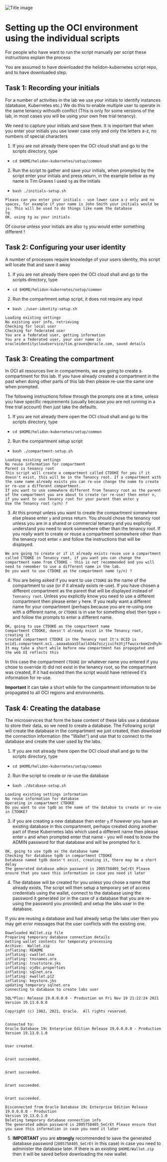 ![Title image](../../../common/images/customer.logo2.png)

# Setting up the OCI environment using the individual scripts

For people who have want to run the script manually per script these instructions explain the process

You are assumed to have downloaded the helidon-kubernetes script repo, and to have downloaded step.

## Task 1: Recording your initials

For a number of activities in the lab we use your initials to identify instances (database, Kubernetes etc.) We do this to enable multiple user to operate in the same tenancy withouth conflict (This is only for some versions of the lab, in most cases you will be using your own free trial tenancy). 

We need to capture your initials and save them. It is important that when you enter your initials you use lower case only and only the letters a-z, no numbers of special characters

  1. If you are not already there open the OCI cloud shall and go to the scripts directory, type
  
  - `cd $HOME/helidon-kubernetes/setup/common`
  
  2. Run the script to gather and save your initials, when prompted by the script enter your initials and press return, in the example below as my name is Tim Graves I used `tg` as the initials
  
  - `bash ./initials-setup.sh`
  
  ```
  Please can you enter your initials - use lower case a-z only and no spaces, for example if your name is John Smith your initials would be js. This will be used to do things like name the database
tg
OK, using tg as your initials
```

Of course unless your initials are also `tg` you would enter something different !


## Task 2: Configuring your user identity

A number of processes require knowledge of your users identity, this script will locate that and save it away

1. If you are not already there open the OCI cloud shall and go to the scripts directory, type
  
  - `cd $HOME/helidon-kubernetes/setup/common`
  
  2. Run the compartment setup script, it does not require any input
  
  - `bash ./user-identity-setup.sh`
  
  ```
  Loading existing settings
No existing user info, retrieving
Checking for local user
Checking for federated user
You are a federated user, getting information
You are a federated user, your user name is oracleidentitycloudservice/tim.graves@oracle.com, saved details
```


## Task 3: Creating the compartment

In OCI all resources live in compartments, we are going to create a compartment for this lab. If you have already created a compartment in the past when doing other parts of this lab then please re-use the same one when prompted.

The following instructions follow through the prompts one at a time, unless you have specific requirements (usually because you are not running in a free trial account) then just take the defaults.

  1. If you are not already there open the OCI cloud shall and go to the scripts directory, type
  
  - `cd $HOME/helidon-kubernetes/setup/common`
  
  2. Run the compartment setup script
  
  - `bash ./compartment-setup.sh`
  
  ```
  Loading existing settings
No reuse information for compartment
Parent is tenancy root
This script will create a compartment called CTDOKE for you if it doesn't exist, this will be in the Tenancy root. If a compartment with the same name already exists you can re-use change the name to create or re-use a different compartment.
If you want to use somewhere different from Tenancy root as the parent of the compartment you are about to create (or re-use) then enter n, if you want to use Tenancy root for your parent then enter y
Use the Tenancy root (y/n) ?
```

  3. At this prompt unless you want to create the compartment somewhere else please enter `y` and press return. You should chose the tenancy root unless you are in a shared or commercial tenancy and you explicitly understand you need to work somewhere other than the tenancy root. If you really want to create or reuse a compartment somewhere other than the tenancy root enter `n` and follow the instructions that will be displayed.
  
  ```
  We are going to create or if it already exists reuse use a compartment called CTDOKE in Tenancy root, if you want you can change the compartment name from CTDOKE - this is not recommended and you will need to remember to use a different name in the lab.
 Do you want to use CTDOKE as the compartment name (y/n) ? 
 ```
 
  4. You are being asked if you want to use `CTDOKE` as the name of the compartment to use (or if it already exists re-use). If you have chosen a different compartment as the parent that will be displayed instead of `Tennancy root`. Unless you explicitly know you need to use a different compartment then please enter `y` here. If you really want a different name for your compartment (perhaps because you are re-using one with a different name, or `CTDOKE` is in use for something else) then type `n` and follow the prompts to enter a different name.
  
  ```
  OK, going to use CTDOKE as the compartment name
Compartment CTDOKE, doesn't already exist in the Tenancy root, creating it
Created compartment CTDOKE in the Tenancy root It's OCID is ocid1.compartment.oc1..aaaaabaas5lazl434a7oizjiuife3tjffwucxrbom2zdhyhvh5t66mb75olq
It may take a short while before new compartment has propogated and the web UI reflects this
```
  
  In this case the compartment `CTDOKE` (or whatever name you entered if you chose to override it) did not exist in the tenancy root, so the compartment was created, If it had existed then the script would have retrieved it's information for re-use.
  
  **Important** It can take a short while for the compartment information to be propagated to all OCI regions and environments.
  
## Task 4: Creating the database

The microservices that form the base content of these labs use a database to store their data, so we need to create a database. The Following script will create the database in the compartment we just created, then download the connection information (the "Wallet") and use that to connect to the database and create the user used by the labs.

  1. If you are not already there open the OCI cloud shall and go to the scripts directory, type
  
  - `cd $HOME/helidon-kubernetes/setup/common`
  
  2. Run the script to create or re-use the database
  
  - `bash ./database-setup.sh`
  
  ```
  Loading existing settings information
No reuse information for database
Operating in compartment CTDOKE
Do you want to use tgdb as the name of the databse to create or re-use in CTDOKE?
```

  3. if you are creating a new database then enter `y` if however you have an existing database in this compartment, perhaps created doing another part of these Kubernetes labs which used a different name then please enter `n` and when prompted enter that name - you will need to know the ADMIN password for that database and will be prompted for it.
  
  ```
  OK, going to use tgdb as the database name
Checking for database tgdb in compartment CTDOKE
Database named tgdb doesn't exist, creating it, there may be a short delay
The generated database admin password is 2005758405_SeCrEt Please ensure that you save this information in case you need it later
```

  4. The database will be created for you unless you chose a name that already exists, The script will then setup a temporary set of access credentials using the wallet, connect to the database using the password it generated (or in the case of a database that you are re-using the password you provided) and setup the labs user in the database.
  
  If you are reusing a database and had already setup the labs user then you may get error messages that the user conflicts with the existing one.
  
  
  ```
  Downloaded Wallet.zip file
Preparing temporary database connection details
Getting wallet contents for temporaty processing
Archive:  Wallet.zip
  inflating: README                  
  inflating: cwallet.sso             
  inflating: tnsnames.ora            
  inflating: truststore.jks          
  inflating: ojdbc.properties        
  inflating: sqlnet.ora              
  inflating: ewallet.p12             
  inflating: keystore.jks            
updating temporary sqlnet.ora
Connecting to database to create labs user

SQL*Plus: Release 19.0.0.0.0 - Production on Fri Nov 19 21:22:24 2021
Version 19.13.0.0.0

Copyright (c) 1982, 2021, Oracle.  All rights reserved.


Connected to:
Oracle Database 19c Enterprise Edition Release 19.0.0.0.0 - Production
Version 19.13.0.1.0


User created.


Grant succeeded.


Grant succeeded.


Grant succeeded.


Grant succeeded.

Disconnected from Oracle Database 19c Enterprise Edition Release 19.0.0.0.0 - Production
Version 19.13.0.1.0
Deleting temporary database connection info
The generated admin password is 2005758405_SeCrEt Please ensure that you save this information in case you need it later

```
  
  5. **IMPORTANT** you are **strongly** recommended to save the generated database password (`2005758405_SeCrEt` in this case) in case you need to administer the database later. If there is an existing `$HOME/Wallet.zip` then it will be saved before downloading the new wallet.